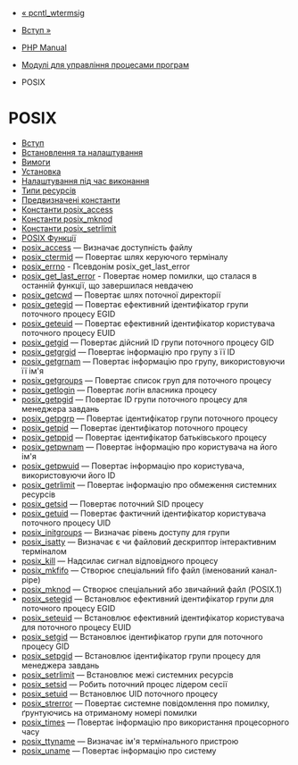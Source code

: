 - [« pcntl_wtermsig](function.pcntl-wtermsig.md)
- [Вступ »](intro.posix.md)

- [PHP Manual](index.md)
- [Модулі для управління процесами програм](refs.fileprocess.process.md)
- POSIX

# POSIX

- [Вступ](intro.posix.md)
- [Встановлення та налаштування](posix.setup.md)
- [Вимоги](posix.requirements.md)
- [Установка](posix.installation.md)
- [Налаштування під час виконання](posix.configuration.md)
- [Типи ресурсів](posix.resources.md)
- [Предвизначені константи](posix.constants.md)
- [Константи posix_access](posix.constants.access.md)
- [Константи posix_mknod](posix.constants.mknod.md)
- [Константи posix_setrlimit](posix.constants.setrlimit.md)
- [POSIX Функції](ref.posix.md)
- [posix_access](function.posix-access.md) — Визначає
доступність файлу
- [posix_ctermid](function.posix-ctermid.md) — Повертає шлях
керуючого терміналу
- [posix_errno](function.posix-errno.md) - Псевдонім
posix_get_last_error
- [posix_get_last_error](function.posix-get-last-error.md) -
Повертає номер помилки, що сталася в останній
функції, що завершилася невдачею
- [posix_getcwd](function.posix-getcwd.md) — Повертає шлях
поточної директорії
- [posix_getegid](function.posix-getegid.md) — Повертає
ефективний ідентифікатор групи поточного процесу EGID
- [posix_geteuid](function.posix-geteuid.md) — Повертає
ефективний ідентифікатор користувача поточного процесу EUID
- [posix_getgid](function.posix-getgid.md) — Повертає
дійсний ID групи поточного процесу GID
- [posix_getgrgid](function.posix-getgrgid.md) — Повертає
інформацію про групу з її ID
- [posix_getgrnam](function.posix-getgrnam.md) — Повертає
інформацію про групу, використовуючи її ім'я
- [posix_getgroups](function.posix-getgroups.md) — Повертає
список груп для поточного процесу
- [posix_getlogin](function.posix-getlogin.md) — Повертає
логін власника процесу
- [posix_getpgid](function.posix-getpgid.md) — Повертає ID
групи поточного процесу для менеджера завдань
- [posix_getpgrp](function.posix-getpgrp.md) — Повертає
ідентифікатор групи поточного процесу
- [posix_getpid](function.posix-getpid.md) — Повертає
ідентифікатор поточного процесу
- [posix_getppid](function.posix-getppid.md) — Повертає
ідентифікатор батьківського процесу
- [posix_getpwnam](function.posix-getpwnam.md) — Повертає
інформацію про користувача на його ім'я
- [posix_getpwuid](function.posix-getpwuid.md) — Повертає
інформацію про користувача, використовуючи його ID
- [posix_getrlimit](function.posix-getrlimit.md) — Повертає
інформацію про обмеження системних ресурсів
- [posix_getsid](function.posix-getsid.md) — Повертає поточний
SID процесу
- [posix_getuid](function.posix-getuid.md) — Повертає
фактичний ідентифікатор користувача поточного процесу UID
- [posix_initgroups](function.posix-initgroups.md) — Визначає
рівень доступу для групи
- [posix_isatty](function.posix-isatty.md) — Визначає є
чи файловий дескриптор інтерактивним терміналом
- [posix_kill](function.posix-kill.md) — Надсилає сигнал
відповідного процесу
- [posix_mkfifo](function.posix-mkfifo.md) — Створює спеціальний
fifo файл (іменований канал-pipe)
- [posix_mknod](function.posix-mknod.md) — Створює спеціальний
або звичайний файл (POSIX.1)
- [posix_setegid](function.posix-setegid.md) — Встановлює
ефективний ідентифікатор групи для поточного процесу EGID
- [posix_seteuid](function.posix-seteuid.md) — Встановлює
ефективний ідентифікатор користувача для поточного процесу
EUID
- [posix_setgid](function.posix-setgid.md) — Встановлює
ідентифікатор групи для поточного процесу GID
- [posix_setpgid](function.posix-setpgid.md) — Встановлює
ідентифікатор групи процесу для менеджера завдань
- [posix_setrlimit](function.posix-setrlimit.md) — Встановлює
межі системних ресурсів
- [posix_setsid](function.posix-setsid.md) — Робить поточний
процес лідером сесії
- [posix_setuid](function.posix-setuid.md) — Встановлює UID
поточного процесу
- [posix_strerror](function.posix-strerror.md) — Повертає
системне повідомлення про помилку, ґрунтуючись на отриманому номері
помилки
- [posix_times](function.posix-times.md) — Повертає інформацію
про використання процесорного часу
- [posix_ttyname](function.posix-ttyname.md) — Визначає ім'я
термінального пристрою
- [posix_uname](function.posix-uname.md) — Повертає інформацію
про систему
